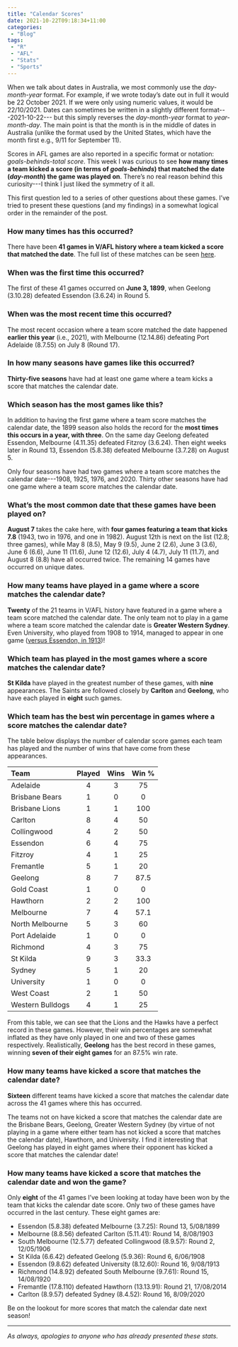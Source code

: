 ```yaml
---
title: "Calendar Scores"
date: 2021-10-22T09:18:34+11:00
categories:
 - "Blog"
tags:
 - "R"
 - "AFL" 
 - "Stats"
 - "Sports"
---
```


<!--more-->

When we talk about dates in Australia, we most commonly use the *day-month-year* format. For example, if we wrote today’s date out in full it would be 22 October 2021. If we were only using numeric values, it would be 22/10/2021. Dates can sometimes be written in a slightly different format---2021-10-22--- but this simply reverses the *day-month-year* format to *year-month-day*. The main point is that the month is in the middle of dates in Australia (unlike the format used by the United States, which have the month first e.g., 9/11 for September 11).

Scores in AFL games are also reported in a specific format or notation: *goals-behinds-total score*. This week I was curious to see **how many times a team kicked a score (in terms of *goals-behinds*) that matched the date (*day-month*) the game was played on**. There’s no real reason behind this curiosity---I think I just liked the symmetry of it all. 

This first question led to a series of other questions about these games. I’ve tried to present these questions (and my findings) in a somewhat logical order in the remainder of the post.

### How many times has this occurred?

There have been **41 games in V/AFL history where a team kicked a score that matched the date**. The full list of these matches can be seen [here](/files/content/posts/calendar-scores/Calendar-Score-List.pdf).

### When was the first time this occurred?

The first of these 41 games occurred on **June 3, 1899**, when Geelong (3.10.28) defeated Essendon (3.6.24) in Round 5. 

### When was the most recent time this occurred?

The most recent occasion where a team score matched the date happened **earlier this year** (i.e., 2021), with Melbourne (12.14.86) defeating Port Adelaide (8.7.55) on July 8 (Round 17). 

### In how many seasons have games like this occurred?

**Thirty-five seasons** have had at least one game where a team kicks a score that matches the calendar date.

### Which season has the most games like this?

In addition to having the first game where a team score matches the calendar date, the 1899 season also holds the record for the **most times this occurs in a year, with three**. On the same day Geelong defeated Essendon, Melbourne (4.11.35) defeated Fitzroy (3.6.24). Then eight weeks later in Round 13, Essendon (5.8.38) defeated Melbourne (3.7.28) on August 5. 

Only four seasons have had two games where a team score matches the calendar date---1908, 1925, 1976, and 2020. Thirty other seasons have had one game where a team score matches the calendar date.

### What’s the most common date that these games have been played on?

**August 7** takes the cake here, with **four games featuring a team that kicks 7.8** (1943, two in 1976, and one in 1982). August 12th is next on the list (12.8; three games), while May 8 (8.5), May 9 (9.5), June 2 (2.6), June 3 (3.6), June 6 (6.6), June 11 (11.6), June 12 (12.6), July 4 (4.7), July 11 (11.7), and August 8 (8.8) have all occurred twice. The remaining 14 games have occurred on unique dates. 

### How many teams have played in a game where a score matches the calendar date?

**Twenty** of the 21 teams in V/AFL history have featured in a game where a team score matched the calendar date. The only team not to play in a game where a team score matched the calendar date is **Greater Western Sydney**. Even University, who played from 1908 to 1914, managed to appear in one game ([versus Essendon, in 1913](https://afltables.com/afl/stats/games/1913/051719130809.html))!

### Which team has played in the most games where a score matches the calendar date?

**St Kilda** have played in the greatest number of these games, with **nine** appearances. The Saints are followed closely by **Carlton** and **Geelong**, who have each played in **eight** such games. 

### Which team has the best win percentage in games where a score matches the calendar date?

The table below displays the number of calendar score games each team has played and the number of wins that have come from these appearances.

<center>

| Team             | Played | Wins | Win % |
| :--------------- | :----: | :--: | :---: |
| Adelaide         | 4      | 3    | 75    |
| Brisbane Bears   | 1      | 0    | 0     |
| Brisbane Lions   | 1      | 1    | 100   |
| Carlton          | 8      | 4    | 50    |
| Collingwood      | 4      | 2    | 50    |
| Essendon         | 6      | 4    | 75    |
| Fitzroy          | 4      | 1    | 25    |
| Fremantle        | 5      | 1    | 20    |
| Geelong          | 8      | 7    | 87.5  |
| Gold Coast       | 1      | 0    | 0     |
| Hawthorn         | 2      | 2    | 100   |
| Melbourne        | 7      | 4    | 57.1  |
| North Melbourne  | 5      | 3    | 60    |
| Port Adelaide    | 1      | 0    | 0     |
| Richmond         | 4      | 3    | 75    |
| St Kilda         | 9      | 3    | 33.3  |
| Sydney           | 5      | 1    | 20    |
| University       | 1      | 0    | 0     |
| West Coast       | 2      | 1    | 50    |
| Western Bulldogs | 4      | 1    | 25    |

</center>

From this table, we can see that the Lions and the Hawks have a perfect record in these games. However, their win percentages are somewhat inflated as they have only played in one and two of these games respectively. Realistically, **Geelong** has the best record in these games, winning **seven of their eight games** for an 87.5% win rate.

### How many teams have kicked a score that matches the calendar date?

**Sixteen** different teams have kicked a score that matches the calendar date across the 41 games where this has occurred. 

The teams not on have kicked a score that matches the calendar date are the Brisbane Bears, Geelong, Greater Western Sydney (by virtue of not playing in a game where either team has not kicked a score that matches the calendar date), Hawthorn, and University. I find it interesting that Geelong has played in eight games where their opponent has kicked a score that matches the calendar date! 

### How many teams have kicked a score that matches the calendar date and won the game?

Only **eight** of the 41 games I’ve been looking at today have been won by the team that kicks the calendar date score. Only two of these games have occurred in the last century. These eight games are:
- Essendon (5.8.38) defeated Melbourne (3.7.25): Round 13, 5/08/1899
- Melbourne (8.8.56) defeated Carlton (5.11.41): Round 14, 8/08/1903
- South Melbourne (12.5.77) defeated Collingwood (8.9.57): Round 2, 12/05/1906
- St Kilda (6.6.42) defeated Geelong (5.9.36): Round 6, 6/06/1908
- Essendon (9.8.62) defeated University (8.12.60): Round 16, 9/08/1913
- Richmond (14.8.92) defeated South Melbourne (9.7.61): Round 15, 14/08/1920
- Fremantle (17.8.110) defeated Hawthorn (13.13.91): Round 21, 17/08/2014
- Carlton (8.9.57) defeated Sydney (8.4.52): Round 16, 8/09/2020

Be on the lookout for more scores that match the calendar date next season!

---

*As always, apologies to anyone who has already presented these stats.*